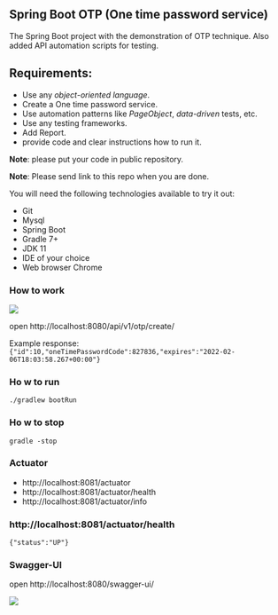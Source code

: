 ## Spring Boot OTP (One time password service)

The Spring Boot project with the demonstration of OTP technique. Also added API automation scripts for testing.

## Requirements:

- Use any *object-oriented language*.
- Create a One time password service.
- Use automation patterns like *PageObject*, *data-driven* tests, etc.
- Use any testing frameworks.
- Add Report.
- provide code and clear instructions how to run it.

**Note**: please put your code in public repository.

**Note**: Please send link to this repo when you are done.

You will need the following technologies available to try it out:

* Git
* Mysql
* Spring Boot
* Gradle 7+
* JDK 11
* IDE of your choice
* Web browser Chrome

### How to work

![](https://a.radikal.ru/a27/2202/2c/f4bb9d38cf65.png)

open http://localhost:8080/api/v1/otp/create/

Example response:
``` {"id":10,"oneTimePasswordCode":827836,"expires":"2022-02-06T18:03:58.267+00:00"} ```

### Ho w to run

```./gradlew bootRun```

### Ho w to stop

```gradle -stop```

### Actuator

* http://localhost:8081/actuator
* http://localhost:8081/actuator/health
* http://localhost:8081/actuator/info

### http://localhost:8081/actuator/health

```{"status":"UP"}```

### Swagger-UI

open http://localhost:8080/swagger-ui/

![](https://b.radikal.ru/b13/2202/86/b1561e632230.png)



